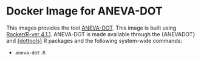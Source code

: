 # Docker Image for ANEVA-DOT

This images provides the tool [ANEVA-DOT](https://github.com/PejLab/ANEVA-DOT). This image is built using [Rocker/R-ver 4.1.1](https://hub.docker.com/layers/rocker/r-ver/4.1.1/images/sha256-404b5c24b5367280932777fe1ff16f77ad931007f11dabb1b47349839972eed9?context=explore). ANEVA-DOT is made available through the {ANEVADOT} and [{dottools}](https://github.com/LappalainenLab/dottools) R packages and the following system-wide commands:

 - `aneva-dot.R`
